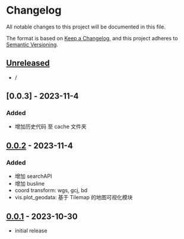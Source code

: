 # Changelog

All notable changes to this project will be documented in this file.

The format is based on [Keep a Changelog],
and this project adheres to [Semantic Versioning].

## [Unreleased]

- /

## [0.0.3] - 2023-11-4

### Added

- 增加历史代码 至 cache 文件夹

## [0.0.2] - 2023-11-4

### Added

- 增加 searchAPI
- 增加 busline
- coord transform: wgs, gcj, bd
- vis.plot_geodata: 基于 Tilemap 的地图可视化模块

## [0.0.1] - 2023-10-30

- initial release

<!-- Links -->
[keep a changelog]: https://keepachangelog.com/en/1.0.0/
[semantic versioning]: https://semver.org/spec/v2.0.0.html

<!-- Versions -->
[unreleased]: https://github.com/Author/Repository/compare/v0.0.2...HEAD
[0.0.2]: https://github.com/Author/Repository/compare/v0.0.1...v0.0.2
[0.0.1]: https://github.com/Author/Repository/releases/tag/v0.0.1